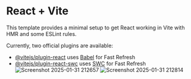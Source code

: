 # React + Vite

This template provides a minimal setup to get React working in Vite with HMR and some ESLint rules.

Currently, two official plugins are available:

- [@vitejs/plugin-react](https://github.com/vitejs/vite-plugin-react/blob/main/packages/plugin-react/README.md) uses [Babel](https://babeljs.io/) for Fast Refresh
- [@vitejs/plugin-react-swc](https://github.com/vitejs/vite-plugin-react-swc) uses [SWC](https://swc.rs/) for Fast Refresh
![Screenshot 2025-01-31 212657](https://github.com/user-attachments/assets/20abe04d-65d9-46a8-938e-a47c54f347c4)
![Screenshot 2025-01-31 212814](https://github.com/user-attachments/assets/6c12439c-fe5b-4a35-98f5-5b9a9d4c6b9d)
